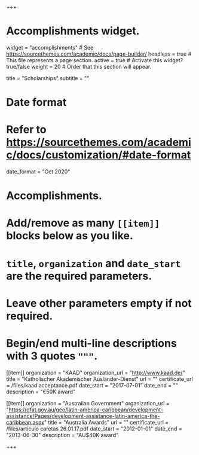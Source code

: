 +++
# Accomplishments widget.
widget = "accomplishments"  # See https://sourcethemes.com/academic/docs/page-builder/
headless = true  # This file represents a page section.
active = true  # Activate this widget? true/false
weight = 20  # Order that this section will appear.

title = "Scholarships"
subtitle = ""

# Date format
#   Refer to https://sourcethemes.com/academic/docs/customization/#date-format
date_format = "Oct 2020"

# Accomplishments.
#   Add/remove as many `[[item]]` blocks below as you like.
#   `title`, `organization` and `date_start` are the required parameters.
#   Leave other parameters empty if not required.
#   Begin/end multi-line descriptions with 3 quotes `"""`.

[[item]]
  organization = "KAAD"
  organization_url = "http://www.kaad.de/"
  title = "Katholischer Akademischer Ausländer-Dienst"
  url = ""
  certificate_url = /files/kaad acceptance.pdf
  date_start = "2017-07-01"
  date_end = ""
  description = "€50K award"

[[item]]
  organization = "Australian Government"
  organization_url = "https://dfat.gov.au/geo/latin-america-caribbean/development-assistance/Pages/development-assistance-latin-america-the-caribbean.aspx"
  title = "Australia Awards"
  url = ""
  certificate_url = /files/articulo caretas 26.01.17.pdf
  date_start = "2012-01-01"
  date_end = "2013-06-30"
  description = "AU$40K award"
  


+++
